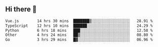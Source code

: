 ## Hi there 👋

<!--START_SECTION:waka-->

```txt
Vue.js        14 hrs 30 mins  ███████▒░░░░░░░░░░░░░░░░░   28.91 %
TypeScript    12 hrs 10 mins  ██████░░░░░░░░░░░░░░░░░░░   24.29 %
Python        6 hrs 18 mins   ███░░░░░░░░░░░░░░░░░░░░░░   12.58 %
Other         4 hrs 24 mins   ██▒░░░░░░░░░░░░░░░░░░░░░░   08.80 %
Go            3 hrs 29 mins   █▓░░░░░░░░░░░░░░░░░░░░░░░   06.96 %
```

<!--END_SECTION:waka-->
